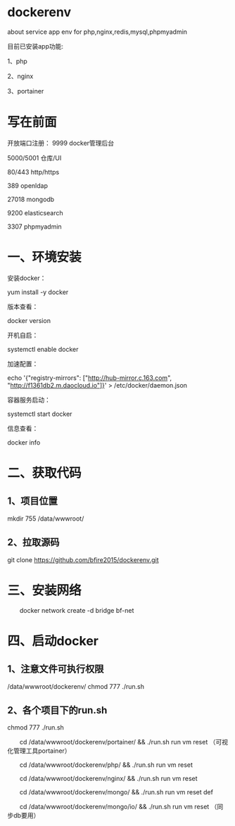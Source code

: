 # dockerenv
about service app env for php,nginx,redis,mysql,phpmyadmin

目前已安装app功能:

1、php

2、nginx

3、portainer


# 写在前面
开放端口注册：
9999			docker管理后台

5000/5001		仓库/UI

80/443			http/https

389				openldap

27018			mongodb

9200			elasticsearch

3307			phpmyadmin


# 一、环境安装
安装docker：

yum install -y docker



版本查看：

docker version



开机自启：

systemctl enable docker



加速配置：

echo '{"registry-mirrors": ["http://hub-mirror.c.163.com", "http://f1361db2.m.daocloud.io"]}' > /etc/docker/daemon.json



容器服务启动：

systemctl start docker



信息查看：

docker info


# 二、获取代码

## 1、项目位置
mkdir 755 /data/wwwroot/

## 2、拉取源码
git clone https://github.com/bfire2015/dockerenv.git

# 三、安装网络

  docker network create -d bridge bf-net

# 四、启动docker

## 1、注意文件可执行权限

/data/wwwroot/dockerenv/
chmod 777 ./run.sh


## 2、各个项目下的run.sh 

chmod 777 ./run.sh

  cd /data/wwwroot/dockerenv/portainer/ && ./run.sh run vm reset （可视化管理工具portainer）

  cd /data/wwwroot/dockerenv/php/ && ./run.sh run vm reset

  cd /data/wwwroot/dockerenv/nginx/ && ./run.sh run vm reset

  cd /data/wwwroot/dockerenv/mongo/ && ./run.sh run vm reset def

  cd /data/wwwroot/dockerenv/mongo/io/ && ./run.sh run vm reset （同步db要用）